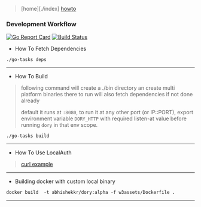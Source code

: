 
> [home][./index] [howto](./usage)

### Development Workflow

[![Go Report Card](https://goreportcard.com/badge/abhishekkr/dory)](https://goreportcard.com/report/abhishekkr/dory) [![Build Status](https://travis-ci.org/abhishekkr/dory.svg?branch=master)](https://travis-ci.org/abhishekkr/dory)

* How To Fetch Dependencies

```
./go-tasks deps
```

---

* How To Build

> following command will create a ./bin directory an create multi platform binaries there to run
> will also fetch dependencies if not done already
>
> default it runs at `:8080`, to run it at any other port (or IP::PORT), export environment variable `DORY_HTTP` with required listen-at value before running `dory` in that env scope.

```
./go-tasks build
```

---

* How To Use LocalAuth

> [curl example](https://github.com/abhishekkr/dory/blob/master/w3assets/dory.sh)

---

* Building docker with custom local binary

```
docker build  -t abhishekkr/dory:alpha -f w3assets/Dockerfile .
```


---
